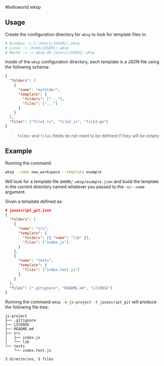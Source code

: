 #helloworld wksp

## Usage

Create the configuration directory for `wksp` to look for template files in:

```sh
# Windows -> C:\Users\{USER}\.wksp
# Linux -> /home/{USER}/.wksp
# MacOS -> ~/.wksp OR /Users/{USER}/.wksp
```

Inside of the `wksp` configuration directory, each template is a JSON file using the following schema:

```json
{
  "folders": [
    {
      "name": "myfolder",
      "template": {
        "folders": ["..."],
        "files": ["..."]
      }
    }
  ],
  "files": ["file1.rs", "file2.js", "file3.go"]
}
```

> `folder` and `files` fields do not need to be defined if they will be empty

## Example

Running the command:

```sh
wksp --name new_workspace --template example
```

Will look for a template file `$HOME/.wksp/example.json` and build the template in the current directory named whatever you passed to the `-n/--name` argument.

Given a template defined as:

```json
# javascript_git.json
{
  "folders": [
    {
      "name": "src",
      "template": {
        "folders": [{ "name": "lib" }],
        "files": ["index.js"]
      }
    },
    {
      "name": "tests",
      "template": {
        "files": ["index.test.js"]
      }
    }
  ],
  "files": [".gitignore", "README.md", "LICENSE"]
}
```

Running the command `wksp -n js-project -t javascript_git` will produce the following file tree:

```
js-project
├── .gitignore
├── LICENSE
├── README.md
├── src
│   ├── index.js
│   └── lib
└── tests
    └── index.test.js

3 directories, 5 files
```

